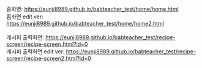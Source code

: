 홈화면: 
https://eunji8989.github.io/babteacher_test/home/home.html
<br>
홈화면 edit ver:
https://eunji8989.github.io/babteacher_test/home/home2.html
<br><br>
레시피 출력화면: 
https://eunji8989.github.io/babteacher_test/recipe-screen/recipe-screen.html?id=0
<br>
레시피 출력화면 edit ver: 
https://eunji8989.github.io/babteacher_test/recipe-screen/recipe-screen2.html?id=0
<br><br>
